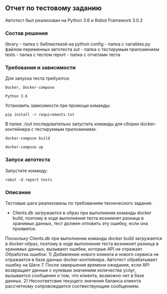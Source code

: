 ## Отчет по тестовому заданию

Автотест был реализован на Python 3.6 и Robot Framework 3.0.2


### Состав решения

library - папка с библиотекой на python
config - папка с variables.py файлом переменных автотеста
sut - папка с тестирумым приложением
tests - папка с тестом
report - папка с отчетами теста

### Требования и зависимости

Для запуска теста требуются:

    Docker, Docker-compose

    Python 3.6

Установить зависимости при промощи команды:

    pip install -r requirements.txt

В папке ./sut последовательно запустить команды для сборки
docker-контейнера с тестируемым приложением:

    docker-compose build

    docker-compose up

### Запуск автотеста

Запустите команду:

    robot -d report tests

### Описание

Тестовые шаги реализованы по требованиям технического задания.

- Clients.db загружается в образ при выполнении команды docker build, поэтому в ходе выполнения
 теста возникнет разница в хранимых данных, тест должен отловить эту ошибку, если она проявится.

Поскольку Clients.db при выполнении команды docker build  загружается в docker-образ, поэтому
в ходе выполнения теста возникнет разница в хранимых данных, вызывают ошибки, которые API
не отражает.
Обработка ошибок:
    1) Добавление нового клиента и нового сервиса не отражается в базе данных docker-контейнера.
       Автотест обрабатывает ошибку на Шаге 7. После завершения времени ожидания, если API
       возвращает данные с нулевым значениям количества услуг, вызывается сообщение о том,
       что клиента, возможно нет в базе данных.
    2) Несоответсвие текущего значения баланса клиента рассчетному сопровождается
    соотвествующим сообщением.
